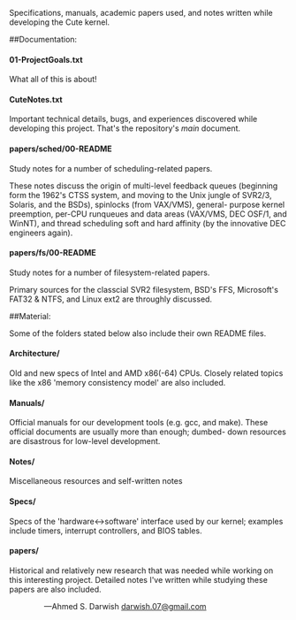 
Specifications, manuals, academic papers used, and notes written while
developing the Cute kernel.



##Documentation:

#### 01-ProjectGoals.txt

What all of this is about!

#### CuteNotes.txt

Important technical details, bugs, and experiences discovered while
developing this project. That's the repository's _main_ document.

#### papers/sched/00-README

Study notes for a number of scheduling-related papers.

These notes discuss the origin of multi-level feedback queues
(beginning form the 1962's CTSS system, and moving to the Unix jungle
of SVR2/3, Solaris, and the BSDs), spinlocks (from VAX/VMS), general-
purpose kernel preemption, per-CPU runqueues and data areas (VAX/VMS,
DEC OSF/1, and WinNT), and thread scheduling soft and hard affinity
(by the innovative DEC engineers again).

#### papers/fs/00-README

Study notes for a number of filesystem-related papers.

Primary sources for the classcial SVR2 filesystem, BSD's FFS,
Microsoft's FAT32 & NTFS, and Linux ext2 are throughly discussed.



##Material:

Some of the folders stated below also include their own README files.

#### Architecture/

Old and new specs of Intel and AMD x86(-64) CPUs. Closely related
topics like the x86 'memory consistency model' are also included.

#### Manuals/

Official manuals for our development tools (e.g. gcc, and make).
These official documents are usually more than enough; dumbed-
down resources are disastrous for low-level development.

#### Notes/

Miscellaneous resources and self-written notes

#### Specs/

Specs of the 'hardware<->software' interface used by our kernel;
examples include timers, interrupt controllers, and BIOS tables.

#### papers/

Historical and relatively new research that was needed while
working on this interesting project. Detailed notes I've written
while studying these papers are also included.

&nbsp;&nbsp;&nbsp;&nbsp;&nbsp;&nbsp;&nbsp;
&nbsp;&nbsp;&nbsp;&nbsp;&nbsp;&nbsp;&nbsp;
—Ahmed S. Darwish <darwish.07@gmail.com>
